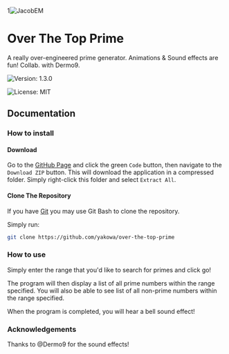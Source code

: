 1![JacobEM](https://jacobem.com/assets/media/JacobEM.png)


# Over The Top Prime

A really over-engineered prime generator. Animations & Sound effects are fun! Collab. with Dermo9.

![Version: 1.3.0](https://img.shields.io/badge/Version-1.3.0-00e0a7)

![License: MIT](https://img.shields.io/badge/License-MIT-776bff)

## Documentation

### How to install

#### Download

Go to the [GitHub Page](https://github.com/yakowa/over-the-top-prime) and click the green `Code` button, then navigate to the `Download ZIP` button. This will download the application in a compressed folder. Simply right-click this folder and select `Extract All`.

#### Clone The Repository

If you have [Git](https://git-scm.com/) you may use Git Bash to clone the repository.

Simply run:
```bash
git clone https://github.com/yakowa/over-the-top-prime
```

### How to use

Simply enter the range that you'd like to search for primes and click go!

The program will then display a list of all prime numbers within the range specified.
You will also be able to see list of all non-prime numbers within the range specified.

When the program is completed, you will hear a bell sound effect!

### Acknowledgements

Thanks to @Dermo9 for the sound effects!